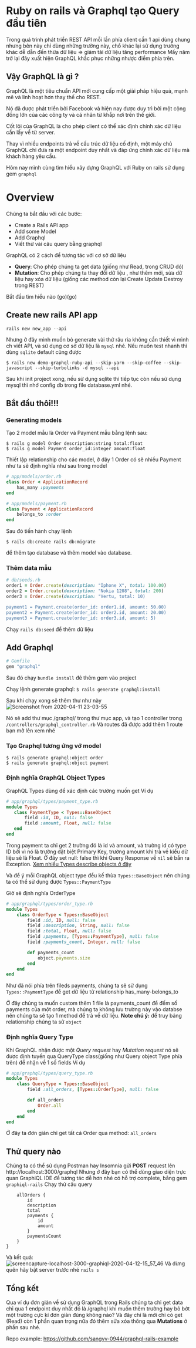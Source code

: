 # Ruby on rails và Graphql tạo Query đầu tiên

Trong quá trình phát triển REST API mỗi lần phía client cần 1 api dùng chung nhưng bên này chỉ dùng những trường này, chổ khác lại sử dụng trường khác dễ dẫn đến thừa dữ liệu => giảm tải dữ liệu tăng performance
Mấy năm trở lại đây xuất hiện GraphQL khắc phục những nhược điểm phía trên.

## Vậy GraphQL là gì ?
GraphQL là một tiêu chuẩn API mới cung cấp một giải pháp hiệu quả, mạnh mẽ và linh hoạt hơn thay thế cho REST.

Nó đã được phát triển bởi Facebook và hiện nay được duy trì bởi một cộng đồng lớn của các công ty và cá nhân từ khắp nơi trên thế giới.

Cốt lõi của GraphQL là cho phép client có thể xác định chính xác dữ liệu cần lấy về từ server.

Thay vì nhiều endpoints trả về cấu trúc dữ liệu cố định, một máy chủ GraphQL chỉ đưa ra một endpoint duy nhất và đáp ứng chính xác dữ liệu mà khách hàng yêu cầu.

Hôm nay mình cùng tìm hiểu xây dựng GraphQL với Ruby on rails sử dụng gem `graphql`

# Overview
Chúng ta bắt đầu với các bước:
- Create a Rails API app
- Add some Model
- Add Graphql
- Viết thử vài câu query bằng graphql

GraphQL có 2 cách để tương tác với cơ sở dữ liệu
- **Query**: Cho phép chúng ta get data (giống như Read, trong CRUD đó)
- **Mutation**: Cho phép chúng ta thay đổi dữ liệu , như thêm mới, sửa dữ liệu hay xóa dữ liệu (giống các method còn lại Create Update Destroy trong REST)

Bắt đầu tìm hiểu nào (go)(go)
## Create new rails API app
```
rails new new_app --api
```
Nhưng ở đây mình muốn bỏ generate vài thứ râu ria không cần thiết vì mình ch viết API, và sử dụng cơ sở dữ liệu là `mysql` nhé. Nếu muốn test nhanh thì dùng `sqlite` default cũng được

```
$ rails new demo-graphql-ruby-api --skip-yarn --skip-coffee --skip-javascript --skip-turbolinks -d mysql --api

```
Sau khi init project xong, nếu sử dụng sqlite thì tiếp tục còn nếu sử dụng mysql thì nhớ config db trong file database.yml nhé.

## Bắt đầu thôi!!!
### Generating models
Tạo 2 model mẫu là Order và Payment mẫu bằng lệnh sau:
```shell
$ rails g model Order description:string total:float
$ rails g model Payment order_id:integer amount:float
```
Thiết lập relationship cho các model, ở đây 1 Order có sẽ nhiều Payment như ta sẽ định nghĩa như sau trong model
```ruby
# app/models/order.rb
class Order < ApplicationRecord
    has_many :payments
end
```
```ruby
# app/models/payment.rb
class Payment < ApplicationRecord
    belongs_to :order
end
```
Sau đó tiến hành chạy lệnh
```shell
$ rails db:create rails db:migrate
```
để thêm tạo database và thêm model vào database.
### Thêm data mẫu
```ruby
# db/seeds.rb
order1 = Order.create(description: "Iphone X", total: 100.00)
order2 = Order.create(description: "Nokia 1208", total: 200)
order3 = Order.create(description: "Vertu, total: 10)

payment1 = Payment.create(order_id: order1.id, amount: 50.00)
payment2 = Payment.create(order_id: order2.id, amount: 20.00)
payment3 = Payment.create(order_id: order3.id, amount: 5)
```
Chạy `rails db:seed` để thêm dữ liệu
## Add Graphql
```ruby
# Gemfile
gem "graphql"
```
Sau đó chạy `bundle install` đê thêm gem vào project

Chạy lệnh generate graphql: `$ rails generate graphql:install`

Sau khi chạy xong sẽ thêm thư như này
![Screenshot from 2020-04-11 23-03-55](https://user-images.githubusercontent.com/54126514/79064013-85051a00-7ccf-11ea-86a4-21f2ff01bc1d.png)

Nó sẽ add thư mục /graphql/ trong thư mục app, và tạo 1 controller trong `/controllers/graphql_controller.rb`
Và routes đã được add thêm 1 route bạn mở lên xem nhé
 ### Tạo Graphql tương ứng vớ model
 ```shell
$ rails generate graphql:object order
$ rails generate graphql:object payment
 ```
 ### Định nghĩa GraphQL Object Types
 GraphQL Types dùng để xác định các trường muốn get
 Ví dụ
 ```ruby
# app/graphql/types/payment_type.rb
module Types
    class PaymentType < Types::BaseObject
        field :id, ID, null: false
        field :amount, Float, null: false
    end
end
 ```
 Trong payment ta chỉ get 2 trường đó là id và amount, và trường id có type ID bởi vì nó là trường đặt biệt Primary Key, trường amount khi trả về kiểu dữ liệu sẽ là Float. Ở đây set null: false  thì khi Query Response về `nil` sẽ bắn ra Exception. [Xem nhiều Types describe objects ở đây](https://graphql.org/learn/schema/#type-system)
 
 Và để ý mỗi GraphQL object type đều kế thừa `Types::BaseObject` nên chúng ta có thể sử dụng được `Types::PaymentType`
 
 Giờ sẽ định nghĩa OrderType 
```ruby
# app/graphql/types/order_type.rb
module Types
    class OrderType < Types::BaseObject
        field :id, ID, null: false
        field :description, String, null: false
        field :total, Float, null: false
        field :payments, [Types::PaymentType], null: false
        field :payments_count, Integer, null: false

        def payments_count
            object.payments.size
        end
    end
end
```
Như đã nói phía trên fileds payments, chúng ta sẽ sử dụng `Types::PaymentType` để get dữ liệu từ relationship has_many-belongs_to

Ở đây chúng ta muốn custom thêm 1 file là payments_count để đếm số payments của một order, mà chúng ta không lưu trường này vào databse nên chúng ta sẽ tạo 1 method để trả về dữ liệu.
**Note chú ý:** để truy bảng relationship chúng ta sử `object` 
### Định nghĩa Query Type
Khi GraphQL nhận được một *Query request* hay *Mutation request* nó sẽ được định tuyến qua QueryType class(giống như Query object Type phía trên) để nhận về 1 số fields
 Ví dụ
```ruby
# app/graphql/types/query_type.rb
module Types
    class QueryType < Types::BaseObject
        field :all_orders, [Types::OrderType], null: false

        def all_orders
            Order.all
        end
    end
end
```
Ở đây ta đơn giản chỉ get tất cả Order qua method: `all_orders`

## Thử query nào
Chúng ta có thể sử dụng Postman hay Insomnia gửi **POST** request lên http://localhost:3000/graphql
Nhưng ở đây bạn có thể dùng giao diện trực quan  GraphiQL IDE để tương tác dễ hơn nhé có hỗ trợ complete, bằng gem `graphiql-rails`
Chạy thử câu query
```query {
    allOrders {
        id
        description
        total      
        payments {
            id
            amount
        }
        paymentsCount
    }
}
```
Và kết quả:
![screencapture-localhost-3000-graphiql-2020-04-12-15_57_46](https://user-images.githubusercontent.com/54126514/79064843-6a826f00-7cd6-11ea-963a-5da904c40e80.png)
Và đừng quên hãy bật server trước nhé `rails s`

## Tổng kết
Qua ví dụ đơn giản về sử dụng GraphQL trong Rails chúng ta chỉ get data chỉ qua 1 endpoint duy nhất đó là /graphql khi muốn thêm trường hay bỏ bớt một trường cực kí đơn giản đúng không nào?
Và đây chỉ là mới chỉ có get (Read) còn 1 phần quan trọng nữa đó thêm sửa xóa thông qua **Mutations** ở phần sau nhé.

Repo example: https://github.com/sangvv-0944/graphql-rails-example

